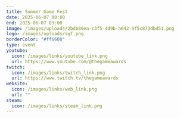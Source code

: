 ```yaml
---
title: Summer Game Fest
date: 2025-06-07 00:00
end: 2025-06-07 03:00
image: /images/uploads/2bd686ea-c3f5-4d9b-a642-9f5c873dbd51.png
logo: /images/uploads/sgf.png
borderColor: "#ff6600"
type: event
youtube:
  icon: /images/links/youtube_link.png
  url: https://www.youtube.com/@thegameawards
twitch:
  icon: /images/links/twitch_link.png
  url: https://www.twitch.tv/thegameawards
website:
  icon: /images/links/web_link.png
  url: ""
steam:
  icon: /images/links/steam_link.png
---
```

